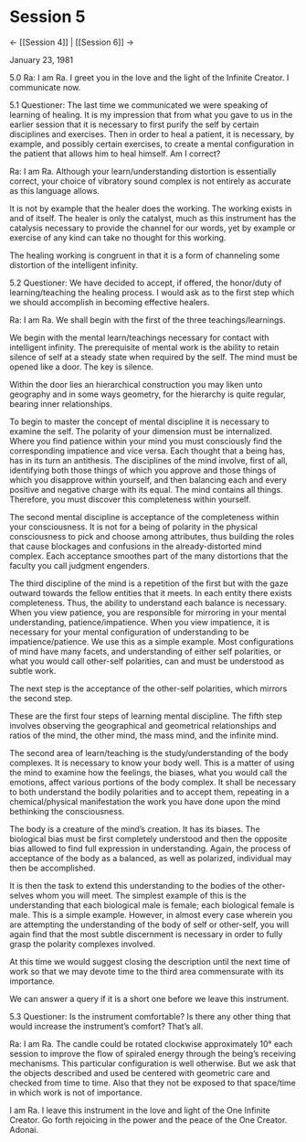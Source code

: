 # Session 5
<- [[Session 4]] | [[Session 6]] ->

January 23, 1981

5.0 Ra: I am Ra. I greet you in the love and the light of the Infinite Creator. I communicate now.

5.1 Questioner: The last time we communicated we were speaking of learning of healing. It is my impression that from what you gave to us in the earlier session that it is necessary to first purify the self by certain disciplines and exercises. Then in order to heal a patient, it is necessary, by example, and possibly certain exercises, to create a mental configuration in the patient that allows him to heal himself. Am I correct?

Ra: I am Ra. Although your learn/understanding distortion is essentially correct, your choice of vibratory sound complex is not entirely as accurate as this language allows.

It is not by example that the healer does the working. The working exists in and of itself. The healer is only the catalyst, much as this instrument has the catalysis necessary to provide the channel for our words, yet by example or exercise of any kind can take no thought for this working.

The healing working is congruent in that it is a form of channeling some distortion of the intelligent infinity.

5.2 Questioner: We have decided to accept, if offered, the honor/duty of learning/teaching the healing process. I would ask as to the first step which we should accomplish in becoming effective healers.

Ra: I am Ra. We shall begin with the first of the three teachings/learnings.

We begin with the mental learn/teachings necessary for contact with intelligent infinity. The prerequisite of mental work is the ability to retain silence of self at a steady state when required by the self. The mind must be opened like a door. The key is silence.

Within the door lies an hierarchical construction you may liken unto geography and in some ways geometry, for the hierarchy is quite regular, bearing inner relationships.

To begin to master the concept of mental discipline it is necessary to examine the self. The polarity of your dimension must be internalized. Where you find patience within your mind you must consciously find the corresponding impatience and vice versa. Each thought that a being has, has in its turn an antithesis. The disciplines of the mind involve, first of all, identifying both those things of which you approve and those things of which you disapprove within yourself, and then balancing each and every positive and negative charge with its equal. The mind contains all things. Therefore, you must discover this completeness within yourself.

The second mental discipline is acceptance of the completeness within your consciousness. It is not for a being of polarity in the physical consciousness to pick and choose among attributes, thus building the roles that cause blockages and confusions in the already-distorted mind complex. Each acceptance smoothes part of the many distortions that the faculty you call judgment engenders.

The third discipline of the mind is a repetition of the first but with the gaze outward towards the fellow entities that it meets. In each entity there exists completeness. Thus, the ability to understand each balance is necessary. When you view patience, you are responsible for mirroring in your mental understanding, patience/impatience. When you view impatience, it is necessary for your mental configuration of understanding to be impatience/patience. We use this as a simple example. Most configurations of mind have many facets, and understanding of either self polarities, or what you would call other-self polarities, can and must be understood as subtle work.

The next step is the acceptance of the other-self polarities, which mirrors the second step.

These are the first four steps of learning mental discipline. The fifth step involves observing the geographical and geometrical relationships and ratios of the mind, the other mind, the mass mind, and the infinite mind.

The second area of learn/teaching is the study/understanding of the body complexes. It is necessary to know your body well. This is a matter of using the mind to examine how the feelings, the biases, what you would call the emotions, affect various portions of the body complex. It shall be necessary to both understand the bodily polarities and to accept them, repeating in a chemical/physical manifestation the work you have done upon the mind bethinking the consciousness.

The body is a creature of the mind’s creation. It has its biases. The biological bias must be first completely understood and then the opposite bias allowed to find full expression in understanding. Again, the process of acceptance of the body as a balanced, as well as polarized, individual may then be accomplished.

It is then the task to extend this understanding to the bodies of the other-selves whom you will meet. The simplest example of this is the understanding that each biological male is female; each biological female is male. This is a simple example. However, in almost every case wherein you are attempting the understanding of the body of self or other-self, you will again find that the most subtle discernment is necessary in order to fully grasp the polarity complexes involved.

At this time we would suggest closing the description until the next time of work so that we may devote time to the third area commensurate with its importance.

We can answer a query if it is a short one before we leave this instrument.

5.3 Questioner: Is the instrument comfortable? Is there any other thing that would increase the instrument’s comfort? That’s all.

Ra: I am Ra. The candle could be rotated clockwise approximately 10° each session to improve the flow of spiraled energy through the being’s receiving mechanisms. This particular configuration is well otherwise. But we ask that the objects described and used be centered with geometric care and checked from time to time. Also that they not be exposed to that space/time in which work is not of importance.

I am Ra. I leave this instrument in the love and light of the One Infinite Creator. Go forth rejoicing in the power and the peace of the One Creator. Adonai.